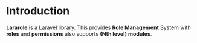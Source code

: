 # Introduction

**Lararole** is a Laravel library. This provides **Role Management** System with **roles** and **permissions** also supports **(Nth level) modules**.
